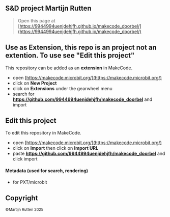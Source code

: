## S&D project Martijn Rutten
> Open this page at [https://9944994uenjdehjfh.github.io/makecode_doorbel/](https://9944994uenjdehjfh.github.io/makecode_doorbel/)

## Use as Extension, this repo is an  project not an extention. To use see "Edit this project"

This repository can be added as an **extension** in MakeCode.

* open [https://makecode.microbit.org/](https://makecode.microbit.org/)
* click on **New Project**
* click on **Extensions** under the gearwheel menu
* search for **https://github.com/9944994uenjdehjfh/makecode_doorbel** and import

## Edit this project

To edit this repository in MakeCode.

* open [https://makecode.microbit.org/](https://makecode.microbit.org/)
* click on **Import** then click on **Import URL**
* paste **https://github.com/9944994uenjdehjfh/makecode_doorbel** and click import

#### Metadata (used for search, rendering)

* for PXT/microbit
<script src="https://makecode.com/gh-pages-embed.js"></script><script>makeCodeRender("{{ site.makecode.home_url }}", "{{ site.github.owner_name }}/{{ site.github.repository_name }}");</script>

## Copyright
<small>©Martijn Rutten 2025</small>

